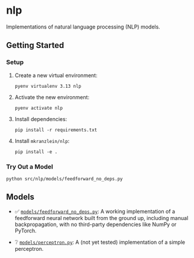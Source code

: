 # nlp
Implementations of natural language processing (NLP) models.

## Getting Started
### Setup
1. Create a new virtual environment:
    ```shell
    pyenv virtualenv 3.13 nlp
    ```
1. Activate the new environment:
    ```shell
    pyenv activate nlp
    ```
1. Install dependencies:
    ```shell
    pip install -r requirements.txt
    ```
1. Install `mkranzlein/nlp`:
    ```shell
    pip install -e .
    ```

### Try Out a Model

```shell
python src/nlp/models/feedforward_no_deps.py
```

## Models
- ✅ [`models/feedforward_no_deps.py`](src/nlp/models/feedforward_no_deps.py): A working implementation of a feedforward
neural network built from the ground up, including manual backpropagation, with no third-party dependencies like NumPy or PyTorch.

- ❔ [`models/perceptron.py`](src/nlp/models/perceptron.py): A (not yet tested) implementation
of a simple perceptron.
